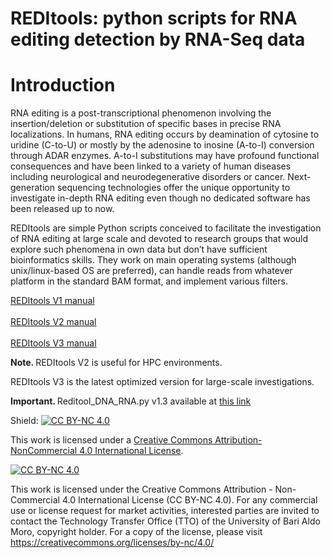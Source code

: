 REDItools: python scripts for RNA editing detection by RNA-Seq data
===================================================================

Introduction
============
<p align-text="justify"> RNA editing is a post-transcriptional phenomenon
involving the insertion/deletion or substitution of specific bases in precise RNA localizations.
In humans, RNA editing occurs by deamination of cytosine to uridine (C-to-U) or mostly by the
adenosine to inosine (A-to-I) conversion through ADAR enzymes. A-to-I substitutions may have
profound functional consequences and have been linked to a variety of human diseases including
neurological and neurodegenerative disorders or cancer. Next-generation sequencing technologies
offer the unique opportunity to investigate in-depth RNA editing even though no dedicated
software has been released up to now.

REDItools are simple Python scripts conceived to facilitate the investigation of RNA editing
at large scale and devoted to research groups that would explore such phenomena in own
data but don’t have sufficient bioinformatics skills.
They work on main operating systems (although unix/linux-based OS are preferred), can handle reads from whatever
platform in the standard BAM format, and implement various filters.</p>

<a href="https://github.com/BioinfoUNIBA/REDItools/blob/master/README_1.md">REDItools V1 manual</a>
<br><br>
<a href="https://github.com/BioinfoUNIBA/REDItools2">REDItools V2 manual</a>
<br><br>
<a href="https://github.com/BioinfoUNIBA/REDItools3">REDItools V3 manual</a>
<p><b>Note. </b>REDItools V2 is useful for HPC environments.</p>
</b>REDItools V3 is the latest optimized version for large-scale investigations.</p>
<p><b>Important. </b>Reditool_DNA_RNA.py v1.3 available at <a href="/NPscripts/REDItoolDnaRnav13.py" download="REDItoolDnaRnav13.py">this link </a></p>


Shield: [![CC BY-NC 4.0][cc-by-nc-shield]][cc-by-nc]

This work is licensed under a
[Creative Commons Attribution-NonCommercial 4.0 International License][cc-by-nc].

[![CC BY-NC 4.0][cc-by-nc-image]][cc-by-nc]

[cc-by-nc]: https://creativecommons.org/licenses/by-nc/4.0/
[cc-by-nc-image]: https://licensebuttons.net/l/by-nc/4.0/88x31.png
[cc-by-nc-shield]: https://img.shields.io/badge/License-CC%20BY--NC%204.0-lightgrey.svg


This work is licensed under the Creative Commons Attribution - Non-Commercial 4.0 International License (CC BY-NC 4.0).
For any commercial use or license request for market activities, interested parties are invited to contact the Technology Transfer Office (TTO) of the University of Bari Aldo Moro, copyright holder. For a copy of the license, please visit https://creativecommons.org/licenses/by-nc/4.0/

